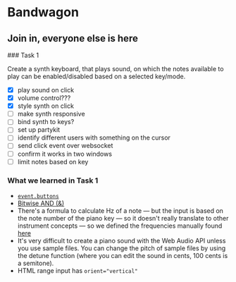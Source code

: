# Bandwagon

## Join in, everyone else is here

### Task 1

Create a synth keyboard, that plays sound, on which the notes available to play
can be enabled/disabled based on a selected key/mode.

- [x] play sound on click
- [x] volume control???
- [x] style synth on click
- [ ] make synth responsive
- [ ] bind synth to keys?
- [ ] set up partykit
- [ ] identify different users with something on the cursor
- [ ] send click event over websocket
- [ ] confirm it works in two windows
- [ ] limit notes based on key

### What we learned in Task 1

- [`event.buttons`](https://developer.mozilla.org/en-US/docs/Web/API/MouseEvent/buttons)
- [Bitwise AND (&)](https://developer.mozilla.org/en-US/docs/Web/JavaScript/Reference/Operators/Bitwise_AND)
- There's a formula to calculate Hz of a note — but the input is based on the
  note number of the piano key — so it doesn't really translate to other
  instrument concepts — so we defined the frequencies manually found
  [here](https://en.wikipedia.org/wiki/Piano_key_frequencies)
- It's very difficult to create a piano sound with the Web Audio API unless you
  use sample files. You can change the pitch of sample files by using the detune
  function (where you can edit the sound in cents, 100 cents is a semitone).
- HTML range input has `orient="vertical"`
